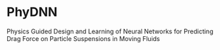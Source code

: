 # PhyDNN
Physics Guided Design and Learning of Neural Networks for Predicting Drag Force on Particle Suspensions in Moving Fluids 
